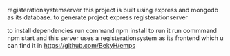 registerationsystemserver
this project is built using express and mongodb as its database.
to generate project
express registerationserver

to install dependencies
run command
npm install
to run it run commmand
npm start
and this server uses a registerationsystem as its frontend which u can find it in https://github.com/BekyH/emps
